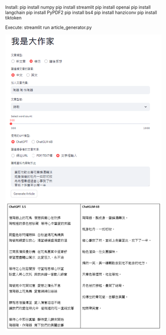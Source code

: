 Install:
pip install numpy
pip install streamlit
pip install openai
pip install langchain
pip install PyPDF2
pip install bs4
pip install hanziconv
pip install tiktoken

Execute:
streamlit run article_generator.py

![image](https://github.com/ch-tseng/GPT_Applications/blob/main/article_generator/demo2.png?raw=true)
![image](https://github.com/ch-tseng/GPT_Applications/blob/main/article_generator/demo.png?raw=true)
